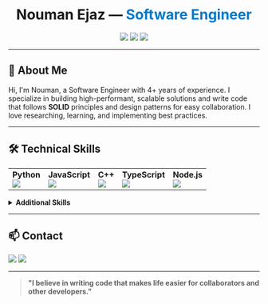 <div align="center">
  
  <h1>Nouman Ejaz — <span style="color:#007acc">Software Engineer</span></h1>
  
  <p>
    <img src="https://img.shields.io/badge/Location-Pakistan-blue?style=flat-square" />
    <img src="https://img.shields.io/badge/Availability-Ready%20in%201%20week-green?style=flat-square" />
    <img src="https://img.shields.io/badge/Timezone%20Overlap-4%20hrs%20(PST%2FEST)-orange?style=flat-square" />
  </p>
</div>

---

## 👋 About Me

Hi, I'm Nouman, a Software Engineer with 4+ years of experience. I specialize in building high-performant, scalable solutions and write code that follows <b>SOLID</b> principles and design patterns for easy collaboration. I love researching, learning, and implementing best practices.

---

## 🛠️ Technical Skills

<table>
  <tr>
    <td><b>Python</b> <br> <img src="https://img.shields.io/badge/-3%20years-blue" /></td>
    <td><b>JavaScript</b> <br> <img src="https://img.shields.io/badge/-3%20years-yellow" /></td>
    <td><b>C++</b> <br> <img src="https://img.shields.io/badge/-3%20years-red" /></td>
    <td><b>TypeScript</b> <br> <img src="https://img.shields.io/badge/-2%20years-blueviolet" /></td>
    <td><b>Node.js</b> <br> <img src="https://img.shields.io/badge/-3%20years-green" /></td>
  </tr>
</table>

<details>
  <summary><b>Additional Skills</b></summary>
  <ul>
    <li>HTML/CSS</li>
    <li>Express.js</li>
    <li>React Native</li>
    <li>Sequelize</li>
    <li>MySQL</li>
    <li>SCSS</li>
    <li>Information Technology</li>
    <li>Figma</li>
    <li>IoT</li>
    <li>Web API</li>
    <li>Server-Sent Events</li>
    <li>E-Commerce</li>
    <li>ERP</li>
    <li>Next.js</li>
    <li>Inventory</li>
    <li>SSO</li>
    <li>Firebase</li>
    <li>Chatbot</li>
    <li>GAP</li>
    <li>Tailwind CSS</li>
  </ul>
</details>

---

## 📫 Contact

<p>
  <a href="https://www.linkedin.com/in/noumanejaz"><img src="https://img.shields.io/badge/LinkedIn-Connect-blue?logo=linkedin" /></a>
  <a href="https://noumanejaz.site"><img src="https://img.shields.io/badge/Portfolio-Visit-green?logo=google-chrome" /></a>
</p>

---

<blockquote>
  <b>"I believe in writing code that makes life easier for collaborators and other developers."</b>
</blockquote>

